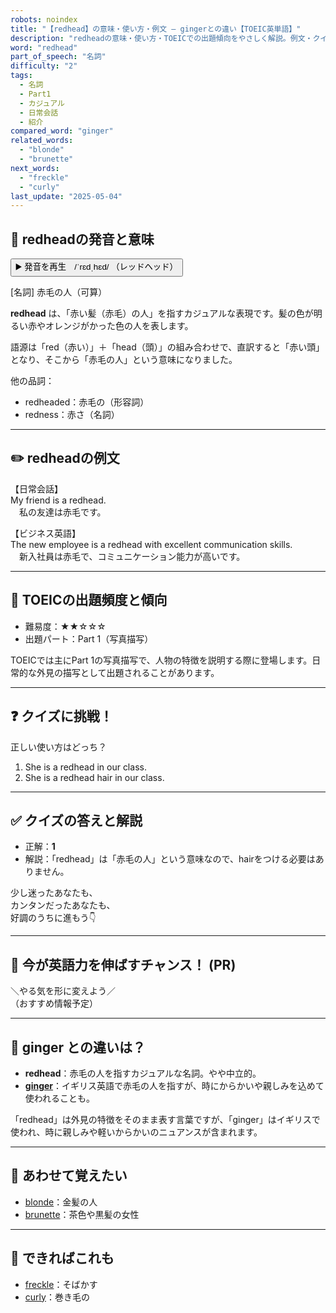 ```yaml
---
robots: noindex
title: "【redhead】の意味・使い方・例文 ― gingerとの違い【TOEIC英単語】"
description: "redheadの意味・使い方・TOEICでの出題傾向をやさしく解説。例文・クイズ付きでgingerとの違いもわかりやすく学べます。"
word: "redhead"
part_of_speech: "名詞"
difficulty: "2"
tags:
  - 名詞
  - Part1
  - カジュアル
  - 日常会話
  - 紹介
compared_word: "ginger"
related_words:
  - "blonde"
  - "brunette"
next_words:
  - "freckle"
  - "curly"
last_update: "2025-05-04"
---
```


## 🔰 redheadの発音と意味

<button class="play-audio" onclick="playTTS('redhead')">
  <span class="play-audio-main">
    ▶️ 発音を再生　/ˈrɛdˌhɛd/
  </span>
  <span class="play-audio-sub">
    （レッドヘッド）
  </span>
</button>

[名詞] 赤毛の人（可算）

**redhead** は、「赤い髪（赤毛）の人」を指すカジュアルな表現です。髪の色が明るい赤やオレンジがかった色の人を表します。

語源は「red（赤い）」＋「head（頭）」の組み合わせで、直訳すると「赤い頭」となり、そこから「赤毛の人」という意味になりました。

他の品詞：  
- redheaded：赤毛の（形容詞）
- redness：赤さ（名詞）

---

## ✏️ redheadの例文

【日常会話】  
My friend is a redhead.  
　私の友達は赤毛です。

【ビジネス英語】  
The new employee is a redhead with excellent communication skills.  
　新入社員は赤毛で、コミュニケーション能力が高いです。

---

## 🎯 TOEICの出題頻度と傾向

- 難易度：★★☆☆☆
- 出題パート：Part 1（写真描写）

TOEICでは主にPart 1の写真描写で、人物の特徴を説明する際に登場します。日常的な外見の描写として出題されることがあります。

---

## ❓ クイズに挑戦！

正しい使い方はどっち？

1. She is a redhead in our class.  
2. She is a redhead hair in our class.

---

## ✅ クイズの答えと解説

- 正解：**1**
- 解説：「redhead」は「赤毛の人」という意味なので、hairをつける必要はありません。

少し迷ったあなたも、  
カンタンだったあなたも、  
好調のうちに進もう👇️

---

## 🚀 今が英語力を伸ばすチャンス！ (PR)

<div class="info-center">
＼やる気を形に変えよう／<br>  
（おすすめ情報予定）
</div>

---

## 🤔  ginger との違いは？

- **redhead**：赤毛の人を指すカジュアルな名詞。やや中立的。
- **[ginger](/word/ginger)**：イギリス英語で赤毛の人を指すが、時にからかいや親しみを込めて使われることも。

「redhead」は外見の特徴をそのまま表す言葉ですが、「ginger」はイギリスで使われ、時に親しみや軽いからかいのニュアンスが含まれます。

---

## 🧩 あわせて覚えたい

- [blonde](/word/blonde)：金髪の人
- [brunette](/word/brunette)：茶色や黒髪の女性

---

## 📖 できればこれも

- [freckle](/word/freckle)：そばかす
- [curly](/word/curly)：巻き毛の

<!-- cvid: aid30_bid12 -->
